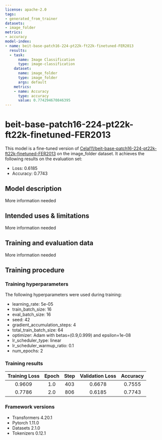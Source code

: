 ```yaml
---
license: apache-2.0
tags:
- generated_from_trainer
datasets:
- image_folder
metrics:
- accuracy
model-index:
- name: beit-base-patch16-224-pt22k-ft22k-finetuned-FER2013
  results:
  - task:
      name: Image Classification
      type: image-classification
    dataset:
      name: image_folder
      type: image_folder
      args: default
    metrics:
    - name: Accuracy
      type: accuracy
      value: 0.774294670846395
---
```


<!-- This model card has been generated automatically according to the information the Trainer had access to. You
should probably proofread and complete it, then remove this comment. -->

# beit-base-patch16-224-pt22k-ft22k-finetuned-FER2013

This model is a fine-tuned version of [Celal11/beit-base-patch16-224-pt22k-ft22k-finetuned-FER2013](https://huggingface.co/Celal11/beit-base-patch16-224-pt22k-ft22k-finetuned-FER2013) on the image_folder dataset.
It achieves the following results on the evaluation set:
- Loss: 0.6185
- Accuracy: 0.7743

## Model description

More information needed

## Intended uses & limitations

More information needed

## Training and evaluation data

More information needed

## Training procedure

### Training hyperparameters

The following hyperparameters were used during training:
- learning_rate: 5e-05
- train_batch_size: 16
- eval_batch_size: 16
- seed: 42
- gradient_accumulation_steps: 4
- total_train_batch_size: 64
- optimizer: Adam with betas=(0.9,0.999) and epsilon=1e-08
- lr_scheduler_type: linear
- lr_scheduler_warmup_ratio: 0.1
- num_epochs: 2

### Training results

| Training Loss | Epoch | Step | Validation Loss | Accuracy |
|:-------------:|:-----:|:----:|:---------------:|:--------:|
| 0.9609        | 1.0   | 403  | 0.6678          | 0.7555   |
| 0.7786        | 2.0   | 806  | 0.6185          | 0.7743   |


### Framework versions

- Transformers 4.20.1
- Pytorch 1.11.0
- Datasets 2.1.0
- Tokenizers 0.12.1
